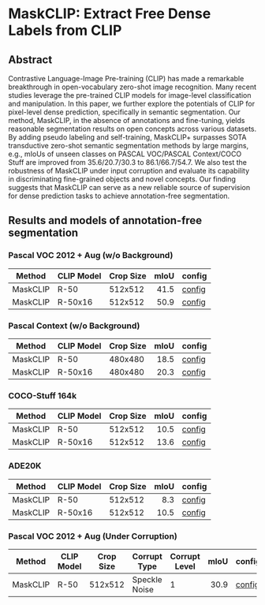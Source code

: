 # MaskCLIP: Extract Free Dense Labels from CLIP

## Abstract
<!-- [ABSTRACT] -->
Contrastive Language-Image Pre-training (CLIP) has made a remarkable breakthrough in open-vocabulary zero-shot image recognition. Many recent studies leverage the pre-trained CLIP models for image-level classification and manipulation. In this paper, we further explore the potentials of CLIP for pixel-level dense prediction, specifically in semantic segmentation. Our method, MaskCLIP, in the absence of annotations and fine-tuning, yields reasonable segmentation results on open concepts across various datasets. By adding pseudo labeling and self-training, MaskCLIP+ surpasses SOTA transductive zero-shot semantic segmentation methods by large margins, e.g., mIoUs of unseen classes on PASCAL VOC/PASCAL Context/COCO Stuff are improved from 35.6/20.7/30.3 to 86.1/66.7/54.7. We also test the robustness of MaskCLIP under input corruption and evaluate its capability in discriminating fine-grained objects and novel concepts. Our finding suggests that MaskCLIP can serve as a new reliable source of supervision for dense prediction tasks to achieve annotation-free segmentation.

## Results and models of annotation-free segmentation

### Pascal VOC 2012 + Aug (w/o Background)

| Method    | CLIP Model | Crop Size | mIoU | config                                           |
| --------- | ---------- | --------- |----: | -------------------------------------------------|
| MaskCLIP | R-50       | 512x512   | 41.5 | [config](maskclip_r50_512x512_voc12aug_20.py)   |
| MaskCLIP | R-50x16    | 512x512   | 50.9 | [config](maskclip_r50x16_512x512_voc12aug_20.py)|


### Pascal Context (w/o Background)

| Method    | CLIP Model | Crop Size | mIoU | config                                                 |
| --------- | ---------- | --------- |----: | -------------------------------------------------------|
| MaskCLIP | R-50       | 480x480   | 18.5 | [config](maskclip_r50_480x480_pascal_context_59.py)   |
| MaskCLIP | R-50x16    | 480x480   | 20.3 | [config](maskclip_r50x16_480x480_pascal_context_59.py)|


### COCO-Stuff 164k

| Method    | CLIP Model | Crop Size | mIoU | config                                              |
| --------- | ---------- | --------- |----: | ----------------------------------------------------|
| MaskCLIP | R-50       | 512x512   | 10.5 | [config](maskclip_r50_512x512_coco-stuff164k.py)   |
| MaskCLIP | R-50x16    | 512x512   | 13.6 | [config](maskclip_r50x16_512x512_coco-stuff164k.py)|


### ADE20K

| Method    | CLIP Model | Crop Size | mIoU | config                                      |
| --------- | ---------- | --------- |----: | --------------------------------------------|
| MaskCLIP | R-50       | 512x512   |  8.3 | [config](maskclip_r50_512x512_ade20k.py)   |
| MaskCLIP | R-50x16    | 512x512   | 10.5 | [config](maskclip_r50x16_512x512_ade20k.py)|


### Pascal VOC 2012 + Aug (Under Corruption)

| Method    | CLIP Model | Crop Size | Corrupt Type | Corrupt Level | mIoU | config                                                   |
| --------- | ---------- | --------- | ------------ | ------------- |----: | ---------------------------------------------------------|
| MaskCLIP | R-50       | 512x512   | Speckle Noise| 1             | 30.9 | [config](maskclip_r50_512x512_voc12aug_20_corrupt.py)   |
